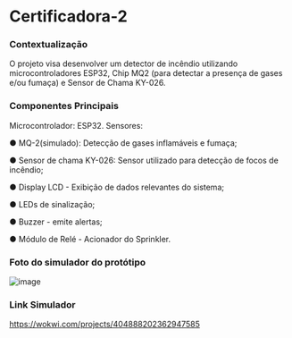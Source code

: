 # Certificadora-2

### Contextualização

O projeto visa desenvolver um detector de incêndio utilizando
microcontroladores ESP32, Chip MQ2 (para detectar a presença de gases e/ou fumaça) e
Sensor de Chama KY-026.

### Componentes Principais

Microcontrolador: ESP32.
Sensores:

● MQ-2(simulado): Detecção de gases inflamáveis e fumaça;

● Sensor de chama KY-026: Sensor utilizado para detecção de focos de incêndio;

● Display LCD - Exibição de dados relevantes do sistema;

● LEDs de sinalização;

● Buzzer - emite alertas;

● Módulo de Relé - Acionador do Sprinkler.


### Foto do simulador do protótipo

![image](https://github.com/user-attachments/assets/9286a89c-7400-4f67-bb0f-455f10aa8a9b)

### Link Simulador

https://wokwi.com/projects/404888202362947585
